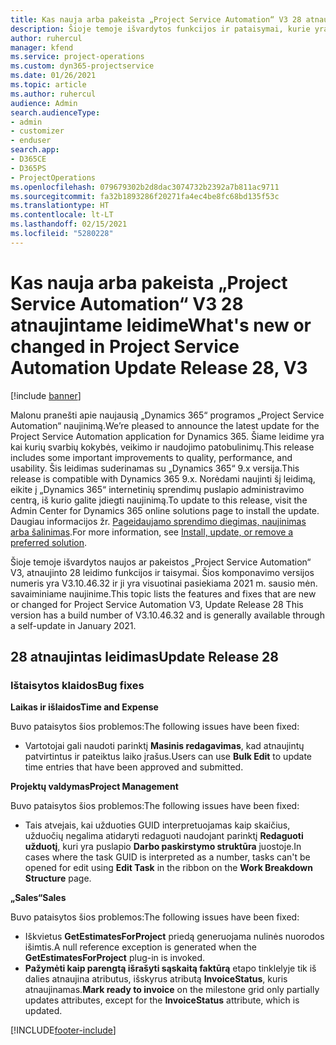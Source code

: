 ```yaml
---
title: Kas nauja arba pakeista „Project Service Automation“ V3 28 atnaujintame leidime
description: Šioje temoje išvardytos funkcijos ir pataisymai, kurie yra pasiekiami „Project Service Automation“ V3 28 atnaujintame leidime.
author: ruhercul
manager: kfend
ms.service: project-operations
ms.custom: dyn365-projectservice
ms.date: 01/26/2021
ms.topic: article
ms.author: ruhercul
audience: Admin
search.audienceType:
- admin
- customizer
- enduser
search.app:
- D365CE
- D365PS
- ProjectOperations
ms.openlocfilehash: 079679302b2d8dac3074732b2392a7b811ac9711
ms.sourcegitcommit: fa32b1893286f20271fa4ec4be8fc68bd135f53c
ms.translationtype: HT
ms.contentlocale: lt-LT
ms.lasthandoff: 02/15/2021
ms.locfileid: "5280228"
---
```

# <a name="whats-new-or-changed-in-project-service-automation-update-release-28-v3"></a><span data-ttu-id="a1cc7-103">Kas nauja arba pakeista „Project Service Automation“ V3 28 atnaujintame leidime</span><span class="sxs-lookup"><span data-stu-id="a1cc7-103">What's new or changed in Project Service Automation Update Release 28, V3</span></span>

[!include [banner](../includes/psa-now-project-operations.md)]

<span data-ttu-id="a1cc7-104">Malonu pranešti apie naujausią „Dynamics 365“ programos „Project Service Automation“ naujinimą.</span><span class="sxs-lookup"><span data-stu-id="a1cc7-104">We’re pleased to announce the latest update for the Project Service Automation application for Dynamics 365.</span></span> <span data-ttu-id="a1cc7-105">Šiame leidime yra kai kurių svarbių kokybės, veikimo ir naudojimo patobulinimų.</span><span class="sxs-lookup"><span data-stu-id="a1cc7-105">This release includes some important improvements to quality, performance, and usability.</span></span> <span data-ttu-id="a1cc7-106">Šis leidimas suderinamas su „Dynamics 365“ 9.x versija.</span><span class="sxs-lookup"><span data-stu-id="a1cc7-106">This release is compatible with Dynamics 365 9.x.</span></span> <span data-ttu-id="a1cc7-107">Norėdami naujinti šį leidimą, eikite į „Dynamics 365“ internetinių sprendimų puslapio administravimo centrą, iš kurio galite įdiegti naujinimą.</span><span class="sxs-lookup"><span data-stu-id="a1cc7-107">To update to this release, visit the Admin Center for Dynamics 365 online solutions page to install the update.</span></span> <span data-ttu-id="a1cc7-108">Daugiau informacijos žr. [Pageidaujamo sprendimo diegimas, naujinimas arba šalinimas](https://docs.microsoft.com/power-platform/admin/install-remove-preferred-solution).</span><span class="sxs-lookup"><span data-stu-id="a1cc7-108">For more information, see [Install, update, or remove a preferred solution](https://docs.microsoft.com/power-platform/admin/install-remove-preferred-solution).</span></span>

<span data-ttu-id="a1cc7-109">Šioje temoje išvardytos naujos ar pakeistos „Project Service Automation“ V3, atnaujinto 28 leidimo funkcijos ir taisymai. Šios komponavimo versijos numeris yra V3.10.46.32 ir ji yra visuotinai pasiekiama 2021 m. sausio mėn. savaiminiame naujinime.</span><span class="sxs-lookup"><span data-stu-id="a1cc7-109">This topic lists the features and fixes that are new or changed for Project Service Automation V3, Update Release 28 This version has a build number of V3.10.46.32 and is generally available through a self-update in January 2021.</span></span>

## <a name="update-release-28"></a><span data-ttu-id="a1cc7-110">28 atnaujintas leidimas</span><span class="sxs-lookup"><span data-stu-id="a1cc7-110">Update Release 28</span></span>

### <a name="bug-fixes"></a><span data-ttu-id="a1cc7-111">Ištaisytos klaidos</span><span class="sxs-lookup"><span data-stu-id="a1cc7-111">Bug fixes</span></span>

<span data-ttu-id="a1cc7-112">**Laikas ir išlaidos**</span><span class="sxs-lookup"><span data-stu-id="a1cc7-112">**Time and Expense**</span></span>

<span data-ttu-id="a1cc7-113">Buvo pataisytos šios problemos:</span><span class="sxs-lookup"><span data-stu-id="a1cc7-113">The following issues have been fixed:</span></span>

- <span data-ttu-id="a1cc7-114">Vartotojai gali naudoti parinktį **Masinis redagavimas**, kad atnaujintų patvirtintus ir pateiktus laiko įrašus.</span><span class="sxs-lookup"><span data-stu-id="a1cc7-114">Users can use **Bulk Edit** to update time entries that have been approved and submitted.</span></span>

<span data-ttu-id="a1cc7-115">**Projektų valdymas**</span><span class="sxs-lookup"><span data-stu-id="a1cc7-115">**Project Management**</span></span>

<span data-ttu-id="a1cc7-116">Buvo pataisytos šios problemos:</span><span class="sxs-lookup"><span data-stu-id="a1cc7-116">The following issues have been fixed:</span></span>

- <span data-ttu-id="a1cc7-117">Tais atvejais, kai užduoties GUID interpretuojamas kaip skaičius, užduočių negalima atidaryti redaguoti naudojant parinktį **Redaguoti užduotį**, kuri yra puslapio **Darbo paskirstymo struktūra** juostoje.</span><span class="sxs-lookup"><span data-stu-id="a1cc7-117">In cases where the task GUID is interpreted as a number, tasks can't be opened for edit using **Edit Task** in the ribbon on the **Work Breakdown Structure** page.</span></span>

<span data-ttu-id="a1cc7-118">**„Sales“**</span><span class="sxs-lookup"><span data-stu-id="a1cc7-118">**Sales**</span></span>

<span data-ttu-id="a1cc7-119">Buvo pataisytos šios problemos:</span><span class="sxs-lookup"><span data-stu-id="a1cc7-119">The following issues have been fixed:</span></span>

- <span data-ttu-id="a1cc7-120">Iškvietus **GetEstimatesForProject** priedą generuojama nulinės nuorodos išimtis.</span><span class="sxs-lookup"><span data-stu-id="a1cc7-120">A null reference exception is generated when the **GetEstimatesForProject** plug-in is invoked.</span></span>
- <span data-ttu-id="a1cc7-121">**Pažymėti kaip parengtą išrašyti sąskaitą faktūrą** etapo tinklelyje tik iš dalies atnaujina atributus, išskyrus atributą **InvoiceStatus**, kuris atnaujinamas.</span><span class="sxs-lookup"><span data-stu-id="a1cc7-121">**Mark ready to invoice** on the milestone grid only partially updates attributes, except for the **InvoiceStatus** attribute, which is updated.</span></span>



[!INCLUDE[footer-include](../includes/footer-banner.md)]